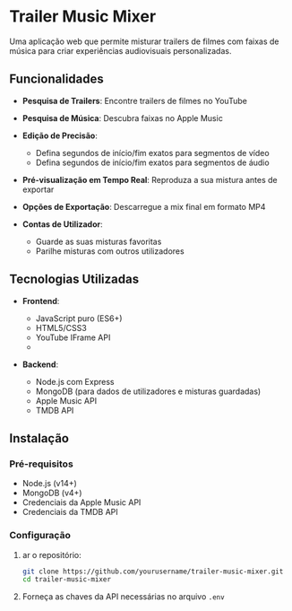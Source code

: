 # Trailer Music Mixer

Uma aplicação web que permite misturar trailers de filmes com faixas de música para criar experiências audiovisuais personalizadas.

## Funcionalidades

* **Pesquisa de Trailers**: Encontre trailers de filmes no YouTube
* **Pesquisa de Música**: Descubra faixas no Apple Music
* **Edição de Precisão**:
  * Defina segundos de início/fim exatos para segmentos de vídeo
  * Defina segundos de início/fim exatos para segmentos de áudio

* **Pré-visualização em Tempo Real**: Reproduza a sua mistura antes de exportar
* **Opções de Exportação**: Descarregue a mix final em formato MP4
* **Contas de Utilizador**:
  * Guarde as suas misturas favoritas
  * Parilhe misturas com outros utilizadores

## Tecnologias Utilizadas

* **Frontend**:

  * JavaScript puro (ES6+)
  * HTML5/CSS3
  * YouTube IFrame API
  * 
* **Backend**:
  * Node.js com Express
  * MongoDB (para dados de utilizadores e misturas guardadas)
  * Apple Music API
  * TMDB API

## Instalação

### Pré-requisitos

* Node.js (v14+)
* MongoDB (v4+)
* Credenciais da Apple Music API
* Credenciais da TMDB API

### Configuração

1. ar o repositório:

   ```bash
   git clone https://github.com/yourusername/trailer-music-mixer.git
   cd trailer-music-mixer
   ```
2. Forneça as chaves da API necessárias no arquivo `.env`
